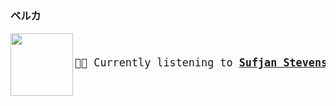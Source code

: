 ### ベルカ

<a href="https://www.youtube.com/results?search_query=Sufjan+Stevens+Concerning+the+UFO+Sighting+Near" target="_blank">
    <img align="left" width="100" height="100" src="https:&#x2F;&#x2F;lastfm.freetls.fastly.net&#x2F;i&#x2F;u&#x2F;174s&#x2F;4884fbb2a3714e42cef5a1782e10c26e.png">
</a>
<big>
    <pre>
</br><p align="left">🎵🎶 Currently listening to <b><a href="https://www.youtube.com/results?search_query=Sufjan+Stevens+Concerning+the+UFO+Sighting+Near" target="_blank">Sufjan Stevens - Concerning the UFO Sighting Near</a> 🔗</b></p>
</pre></big>